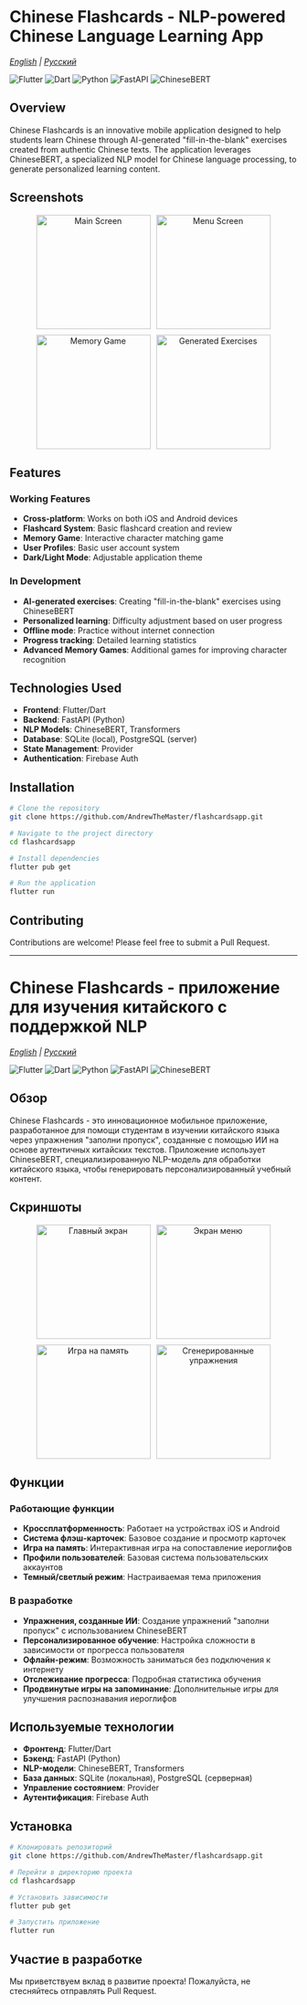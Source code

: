 # Chinese Flashcards - NLP-powered Chinese Language Learning App

*[English](#overview) | [Русский](#обзор)*

![Flutter](https://img.shields.io/badge/Flutter-3.29.3-blue)
![Dart](https://img.shields.io/badge/Dart-3.7.2-blue)
![Python](https://img.shields.io/badge/Python-3.10-green)
![FastAPI](https://img.shields.io/badge/FastAPI-0.100.0-green)
![ChineseBERT](https://img.shields.io/badge/ChineseBERT-1.0-red)

## Overview

Chinese Flashcards is an innovative mobile application designed to help students learn Chinese through AI-generated "fill-in-the-blank" exercises created from authentic Chinese texts. The application leverages ChineseBERT, a specialized NLP model for Chinese language processing, to generate personalized learning content.

## Screenshots

<div align="center">
  <div style="display: flex; flex-direction: row; flex-wrap: wrap; justify-content: center; gap: 10px;">
    <img src="screenshots/main_screen.png" width="200" alt="Main Screen"/>
    <img src="screenshots/menu_screen.png" width="200" alt="Menu Screen"/>
    <img src="screenshots/memory_game_screen.png" width="200" alt="Memory Game"/>
    <img src="screenshots/generated_stuff_screen.png" width="200" alt="Generated Exercises"/>
  </div>
</div>

## Features

### Working Features
- **Cross-platform**: Works on both iOS and Android devices
- **Flashcard System**: Basic flashcard creation and review
- **Memory Game**: Interactive character matching game
- **User Profiles**: Basic user account system
- **Dark/Light Mode**: Adjustable application theme

### In Development
- **AI-generated exercises**: Creating "fill-in-the-blank" exercises using ChineseBERT
- **Personalized learning**: Difficulty adjustment based on user progress
- **Offline mode**: Practice without internet connection
- **Progress tracking**: Detailed learning statistics
- **Advanced Memory Games**: Additional games for improving character recognition

## Technologies Used
- **Frontend**: Flutter/Dart
- **Backend**: FastAPI (Python)
- **NLP Models**: ChineseBERT, Transformers
- **Database**: SQLite (local), PostgreSQL (server)
- **State Management**: Provider
- **Authentication**: Firebase Auth

## Installation

```bash
# Clone the repository
git clone https://github.com/AndrewTheMaster/flashcardsapp.git

# Navigate to the project directory
cd flashcardsapp

# Install dependencies
flutter pub get

# Run the application
flutter run
```

## Contributing

Contributions are welcome! Please feel free to submit a Pull Request.

---

# Chinese Flashcards - приложение для изучения китайского с поддержкой NLP

*[English](#overview) | [Русский](#обзор)*

![Flutter](https://img.shields.io/badge/Flutter-3.29.3-blue)
![Dart](https://img.shields.io/badge/Dart-3.7.2-blue)
![Python](https://img.shields.io/badge/Python-3.10-green)
![FastAPI](https://img.shields.io/badge/FastAPI-0.100.0-green)
![ChineseBERT](https://img.shields.io/badge/ChineseBERT-1.0-red)

## Обзор

Chinese Flashcards - это инновационное мобильное приложение, разработанное для помощи студентам в изучении китайского языка через упражнения "заполни пропуск", созданные с помощью ИИ на основе аутентичных китайских текстов. Приложение использует ChineseBERT, специализированную NLP-модель для обработки китайского языка, чтобы генерировать персонализированный учебный контент.

## Скриншоты

<div align="center">
  <div style="display: flex; flex-direction: row; flex-wrap: wrap; justify-content: center; gap: 10px;">
    <img src="screenshots/main_screen.png" width="200" alt="Главный экран"/>
    <img src="screenshots/menu_screen.png" width="200" alt="Экран меню"/>
    <img src="screenshots/memory_game_screen.png" width="200" alt="Игра на память"/>
    <img src="screenshots/generated_stuff_screen.png" width="200" alt="Сгенерированные упражнения"/>
  </div>
</div>

## Функции

### Работающие функции
- **Кроссплатформенность**: Работает на устройствах iOS и Android
- **Система флэш-карточек**: Базовое создание и просмотр карточек
- **Игра на память**: Интерактивная игра на сопоставление иероглифов
- **Профили пользователей**: Базовая система пользовательских аккаунтов
- **Темный/светлый режим**: Настраиваемая тема приложения

### В разработке
- **Упражнения, созданные ИИ**: Создание упражнений "заполни пропуск" с использованием ChineseBERT
- **Персонализированное обучение**: Настройка сложности в зависимости от прогресса пользователя
- **Офлайн-режим**: Возможность заниматься без подключения к интернету
- **Отслеживание прогресса**: Подробная статистика обучения
- **Продвинутые игры на запоминание**: Дополнительные игры для улучшения распознавания иероглифов

## Используемые технологии
- **Фронтенд**: Flutter/Dart
- **Бэкенд**: FastAPI (Python)
- **NLP-модели**: ChineseBERT, Transformers
- **База данных**: SQLite (локальная), PostgreSQL (серверная)
- **Управление состоянием**: Provider
- **Аутентификация**: Firebase Auth

## Установка

```bash
# Клонировать репозиторий
git clone https://github.com/AndrewTheMaster/flashcardsapp.git

# Перейти в директорию проекта
cd flashcardsapp

# Установить зависимости
flutter pub get

# Запустить приложение
flutter run
```

## Участие в разработке

Мы приветствуем вклад в развитие проекта! Пожалуйста, не стесняйтесь отправлять Pull Request.

